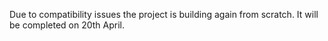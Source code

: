 Due to compatibility issues the project is building again from scratch. It will be completed on 20th April.
